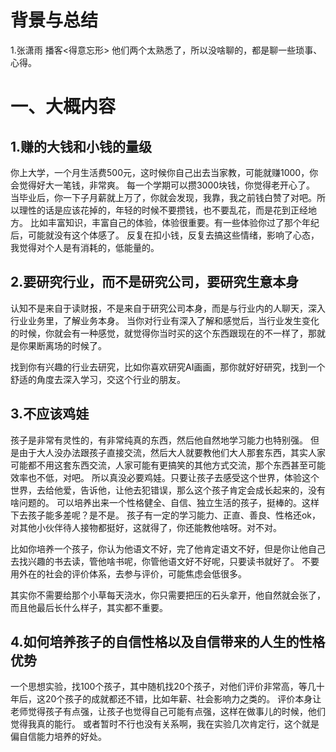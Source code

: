 # 背景与总结
1.张潇雨  播客<得意忘形>
他们两个太熟悉了，所以没啥聊的，都是聊一些琐事、心得。

# 一、大概内容
## 1.赚的大钱和小钱的量级
你上大学，一个月生活费500元，这时候你自己出去当家教，可能就赚1000，你会觉得好大一笔钱，非常爽。
每一个学期可以攒3000块钱，你觉得老开心了。
当毕业后，你一下子月薪就上万了，你就会发现，我靠，我之前钱白赞了对吧。所以理性的话是应该花掉的，年轻的时候不要攒钱，也不要乱花，而是花到正经地方。
比如丰富知识，丰富自己的体验，体验很重要。有一些体验你过了那个年纪后，可能就没有这个体感了。
反复在扣小钱，反复去搞这些情绪，影响了心态，我觉得对个人是有消耗的，低能量的。

## 2.要研究行业，而不是研究公司，要研究生意本身
认知不是来自于读财报，不是来自于研究公司本身，而是与行业内的人聊天，深入行业业务里，了解业务本身。
当你对行业有深入了解和感觉后，当行业发生变化的时候，你就会有一种感觉，就觉得你当时买的这个东西跟现在的不一样了，那就是你果断离场的时候了。

找到你有兴趣的行业去研究，比如你喜欢研究AI画画，那你就好好研究，找到一个舒适的角度去深入学习，交这个行业的朋友。

## 3.不应该鸡娃
孩子是非常有灵性的，有非常纯真的东西，然后他自然地学习能力也特别强。
但是由于大人没办法跟孩子直接交流，然后大人就要教他们大人那套东西，其实人家可能都不用这套东西交流，人家可能有更搞笑的其他方式交流，那个东西甚至可能效率也不低，对吧。
所以真没必要鸡娃。只要让孩子去感受这个世界，体验这个世界，去给他爱，告诉他，让他去犯错误，那么这个孩子肯定会成长起来的，没有啥问题的。
可以培养出来一个性格健全、自信、独立生活的孩子，挺棒的。这样下去孩子能多差呢？是不是。
孩子有一定的学习能力、正直、善良、性格还ok，对其他小伙伴待人接物都挺好，这就得了，你还能教他啥呀。对不对。

比如你培养一个孩子，你认为他语文不好，完了他肯定语文不好，但是你让他自己去找兴趣的书去读，管他啥书呢，你管他语文好不好呢，只要读书就好了。
不要用外在的社会的评价体系，去参与评价，可能焦虑会低很多。

其实你不需要给那个小草每天浇水，你只需要把压的石头拿开，他自然就会张了，而且他最后长什么样子，其实都不重要。

## 4.如何培养孩子的自信性格以及自信带来的人生的性格优势
一个思想实验，找100个孩子，其中随机找20个孩子，对他们评价非常高，等几十年后，这20个孩子的成就都还不错，比如年薪、社会影响力之类的。
评价本身让老师觉得孩子有点强，让孩子也觉得自己可能有点强，这样在做事儿的时候，他们觉得我真的能行。
或者暂时不行也没有关系啊，我在实验几次肯定行，这个就是偏自信能力培养的好处。